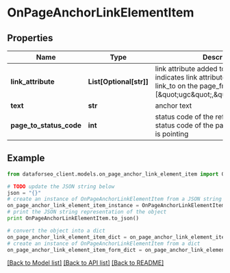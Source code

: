 # OnPageAnchorLinkElementItem


## Properties

Name | Type | Description | Notes
------------ | ------------- | ------------- | -------------
**link_attribute** | **List[Optional[str]]** | link attribute added to external link indicates link attributes added to the link_to on the page_from example: [\&quot;ugc\&quot;,\&quot;noopener\&quot;] | [optional] 
**text** | **str** | anchor text | [optional] 
**page_to_status_code** | **int** | status code of the referenced page status code of the page to which the link is pointing | [optional] 

## Example

```python
from dataforseo_client.models.on_page_anchor_link_element_item import OnPageAnchorLinkElementItem

# TODO update the JSON string below
json = "{}"
# create an instance of OnPageAnchorLinkElementItem from a JSON string
on_page_anchor_link_element_item_instance = OnPageAnchorLinkElementItem.from_json(json)
# print the JSON string representation of the object
print OnPageAnchorLinkElementItem.to_json()

# convert the object into a dict
on_page_anchor_link_element_item_dict = on_page_anchor_link_element_item_instance.to_dict()
# create an instance of OnPageAnchorLinkElementItem from a dict
on_page_anchor_link_element_item_form_dict = on_page_anchor_link_element_item.from_dict(on_page_anchor_link_element_item_dict)
```
[[Back to Model list]](../README.md#documentation-for-models) [[Back to API list]](../README.md#documentation-for-api-endpoints) [[Back to README]](../README.md)


